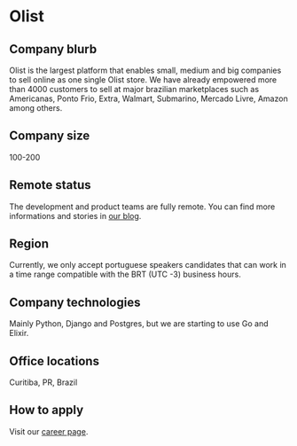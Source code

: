 # Olist

## Company blurb

Olist is the largest platform that enables small, medium and big companies to sell online as one single Olist store. We have already empowered more than 4000 customers to sell at major brazilian marketplaces such as Americanas, Ponto Frio, Extra, Walmart, Submarino, Mercado Livre, Amazon among others.

## Company size

100-200

## Remote status

The development and product teams are fully remote. You can find more informations and stories in [our blog](https://engineering.olist.com/).

## Region

Currently, we only accept portuguese speakers candidates that can work in a time range compatible with the BRT (UTC -3) business hours.

## Company technologies

Mainly Python, Django and Postgres, but we are starting to use Go and Elixir.

## Office locations

Curitiba, PR, Brazil

## How to apply

Visit our [career page](https://olist.com/trabalhe-conosco/).
